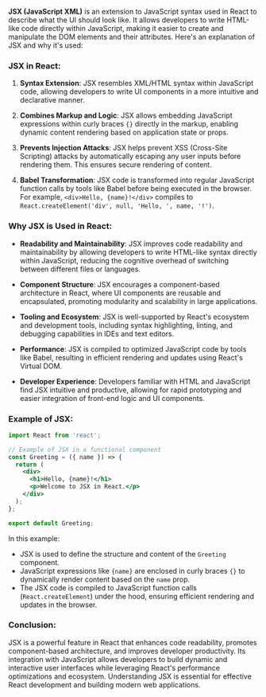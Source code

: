 **JSX (JavaScript XML)** is an extension to JavaScript syntax used in React to describe what the UI should look like. It allows developers to write HTML-like code directly within JavaScript, making it easier to create and manipulate the DOM elements and their attributes. Here's an explanation of JSX and why it's used:

### JSX in React:

1. **Syntax Extension**: JSX resembles XML/HTML syntax within JavaScript code, allowing developers to write UI components in a more intuitive and declarative manner.

2. **Combines Markup and Logic**: JSX allows embedding JavaScript expressions within curly braces `{}` directly in the markup, enabling dynamic content rendering based on application state or props.

3. **Prevents Injection Attacks**: JSX helps prevent XSS (Cross-Site Scripting) attacks by automatically escaping any user inputs before rendering them. This ensures secure rendering of content.

4. **Babel Transformation**: JSX code is transformed into regular JavaScript function calls by tools like Babel before being executed in the browser. For example, `<div>Hello, {name}!</div>` compiles to `React.createElement('div', null, 'Hello, ', name, '!')`.

### Why JSX is Used in React:

- **Readability and Maintainability**: JSX improves code readability and maintainability by allowing developers to write HTML-like syntax directly within JavaScript, reducing the cognitive overhead of switching between different files or languages.

- **Component Structure**: JSX encourages a component-based architecture in React, where UI components are reusable and encapsulated, promoting modularity and scalability in large applications.

- **Tooling and Ecosystem**: JSX is well-supported by React's ecosystem and development tools, including syntax highlighting, linting, and debugging capabilities in IDEs and text editors.

- **Performance**: JSX is compiled to optimized JavaScript code by tools like Babel, resulting in efficient rendering and updates using React's Virtual DOM.

- **Developer Experience**: Developers familiar with HTML and JavaScript find JSX intuitive and productive, allowing for rapid prototyping and easier integration of front-end logic and UI components.

### Example of JSX:

```jsx
import React from 'react';

// Example of JSX in a functional component
const Greeting = ({ name }) => {
  return (
    <div>
      <h1>Hello, {name}!</h1>
      <p>Welcome to JSX in React.</p>
    </div>
  );
};

export default Greeting;
```

In this example:

- JSX is used to define the structure and content of the `Greeting` component.
- JavaScript expressions like `{name}` are enclosed in curly braces `{}` to dynamically render content based on the `name` prop.
- The JSX code is compiled to JavaScript function calls (`React.createElement`) under the hood, ensuring efficient rendering and updates in the browser.

### Conclusion:

JSX is a powerful feature in React that enhances code readability, promotes component-based architecture, and improves developer productivity. Its integration with JavaScript allows developers to build dynamic and interactive user interfaces while leveraging React's performance optimizations and ecosystem. Understanding JSX is essential for effective React development and building modern web applications.